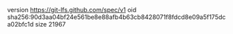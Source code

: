 version https://git-lfs.github.com/spec/v1
oid sha256:90d3aa04bf24e561be8e88afb4b63cb8428071f8fdcd8e09a5f175dca02bfc1d
size 21967
